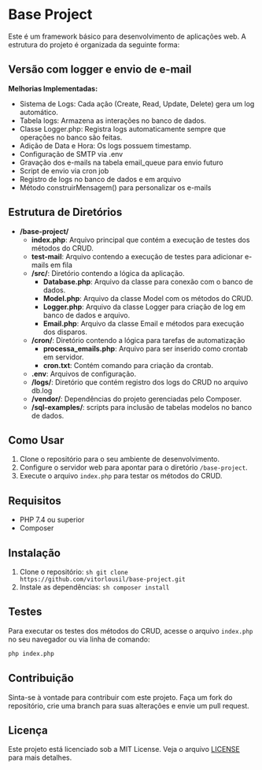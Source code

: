 # Base Project

Este é um framework básico para desenvolvimento de aplicações web. A estrutura do projeto é organizada da seguinte forma:

## Versão com logger e envio de e-mail

**Melhorias Implementadas:**
- Sistema de Logs: Cada ação (Create, Read, Update, Delete) gera um log automático.
- Tabela logs: Armazena as interações no banco de dados.
- Classe Logger.php: Registra logs automaticamente sempre que operações no banco são feitas.
- Adição de Data e Hora: Os logs possuem timestamp.
- Configuração de SMTP via .env
- Gravação dos e-mails na tabela email_queue para envio futuro
- Script de envio via cron job
- Registro de logs no banco de dados e em arquivo
- Método construirMensagem() para personalizar os e-mails

## Estrutura de Diretórios

- **/base-project/**
    - **index.php**: Arquivo principal que contém a execução de testes dos métodos do CRUD.
    - **test-mail**: Arquivo contendo a execução de testes para adicionar e-mails em fila
    - **/src/**: Diretório contendo a lógica da aplicação.
        - **Database.php**: Arquivo da classe para conexão com o banco de dados.
        - **Model.php**: Arquivo da classe Model com os métodos do CRUD.
        - **Logger.php**: Arquivo da classe Logger para criação de log em banco de dados e arquivo.
        - **Email.php**: Arquivo da classe Email e métodos para execução dos disparos.
    - **/cron/**: Diretório contendo a lógica para tarefas de automatização
        - **processa_emails.php**: Arquivo para ser inserido como crontab em servidor.
        - **cron.txt**: Contém comando para criação da crontab.
    - **.env**: Arquivos de configuração.
    - **/logs/**: Diretório que contém registro dos logs do CRUD no arquivo db.log
    - **/vendor/**: Dependências do projeto gerenciadas pelo Composer.
    - **/sql-examples/**: scripts para inclusão de tabelas modelos no banco de dados.
    

## Como Usar

1. Clone o repositório para o seu ambiente de desenvolvimento.
2. Configure o servidor web para apontar para o diretório `/base-project`.
3. Execute o arquivo `index.php` para testar os métodos do CRUD.

## Requisitos

- PHP 7.4 ou superior
- Composer

## Instalação

1. Clone o repositório:
        ```sh
        git clone https://github.com/vitorlousil/base-project.git
        ```
2. Instale as dependências:
        ```sh
        composer install
        ```

## Testes

Para executar os testes dos métodos do CRUD, acesse o arquivo `index.php` no seu navegador ou via linha de comando:
```sh
php index.php
```

## Contribuição

Sinta-se à vontade para contribuir com este projeto. Faça um fork do repositório, crie uma branch para suas alterações e envie um pull request.

## Licença

Este projeto está licenciado sob a MIT License. Veja o arquivo [LICENSE](LICENSE) para mais detalhes.

